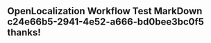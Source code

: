 <properties
ms.topic="hero-topic"
ms.test1="hero-topic"
ms.test2="test"/>


## OpenLocalization Workflow Test MarkDown c24e66b5-2941-4e52-a666-bd0bee3bc0f5 thanks!



<!--HONumber=Aug16_HO5-->


